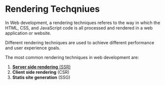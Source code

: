 # Rendering Techqniues

In Web development, a rendering techniques referes to the way in which the HTML, CSS, and JavaScript code is all processed and rendered in a web application or website.

Different rendering techniques are used to achieve different performance and user experience goals.

The most common rendering techniques in web development are:

1. [**Server side rendering** (SSR)](101-server-side-rendering.md)
2. **Client side rendering** (CSR)
3. **Statis site generation** (SSG)